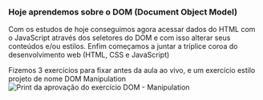 ### Hoje aprendemos sobre o DOM (Document Object Model)

<p> Com os estudos de hoje conseguimos agora acessar dados do HTML com o JavaScript através dos seletores do DOM e com isso alterar seus conteúdos e/ou estilos. Enfim começamos a juntar a tríplice coroa do desenvolvimento web (HTML, CSS e JavaScript)

<p> Fizemos 3 exercícios para fixar antes da aula ao vivo, e um exercício estilo projeto de nome DOM Manipulation

<img src="" alt="Print da aprovação do exercício DOM - Manipulation">